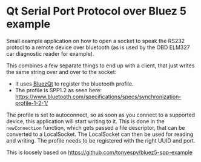 Qt Serial Port Protocol over Bluez 5 example
============================================

Small example application on how to open a socket to speak the RS232 protocl to
a remote device over bluetooth (as is used by the OBD ELM327 car diagnostic
reader for example).

This combines a few separate things to end up with a client, that just writes
the same string over and over to the socket:

- It uses [BluezQt](https://api.kde.org/frameworks/bluez-qt/html/index.html) to
		register the bluetooth profile.
- The profile is SPP1.2 as seen here:
		https://www.bluetooth.com/specifications/specs/synchronization-profile-1-2-1/

The profile is set to autoconnect, so as soon as you connect to a supported
device, this application will start writing to it. This is done in the
`newConnection` function, which gets passed a file descriptor, that can be
converted to a LocalSocket. The LocalSocket can then be used for reading and
writing. The profile needs to be registered with the right UUID and port.

This is loosely based on https://github.com/tonyespy/bluez5-spp-example
